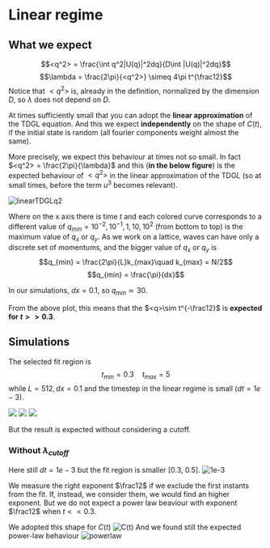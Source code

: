 # Linear regime


## What we expect
$$<q^2> = \frac{\int q^2|U(q)|^2dq}{D\int |U(q)|^2dq}$$
$$\lambda = \frac{2\pi}{<q^2>} \simeq 4\pi t^{\frac12}$$
Notice that $<q^2>$ is, already in the definition, normalized by the dimension $D$, so $\lambda$ does not depend on $D$.


At times sufficiently small that you can adopt the **linear approximation** of the TDGL equation.
And this we expect **independently** on the shape of $C(t)$, if the initial state is random (all fourier components weight almost the same).

More precisely, we expect this behaviour at times not so small.
In fact $<q^2> = \frac{2\pi}{\lambda}$ and this (**in the below figure**) is the expected behaviour of $<q^2>$ in the linear approximation of the TDGL (so at small times, before the term $u^3$ becomes relevant).

![linearTDGLq2](linear_regime_q2.png?raw=true)

Where on the x axis there is time $t$ and each colored curve corresponds to a different value of $q_{min} = 10^{-2}, 10^{-1}, 1, 10, 10^2$ (from bottom to top) is the maximum value of $q_x$ or $q_y$. As we work on a lattice, waves can have only a discrete set of momentums, and the bigger value of $q_x$ or $q_y$ is
$$q_{min} = \frac{2\pi}{L}k_{max}\quad k_{max} = N/2$$
$$q_{min} = \frac{\pi}{dx}$$

In our simulations, $dx = 0.1$, so $q_{min}\simeq 30$.

From the above plot, this means that the $<q>\sim t^{-\frac12}$ is **expected for $t>>0.3$**.


## Simulations
The selected fit region is
$$t_{min} = 0.3\quad t_{max} = 5$$
while $L=512, dx=0.1$ and the timestep in the linear regime is small ($dt=1e-3$).

![](q2/C=1/20_06_linear_regime.png?raw=true) 
![](q2/oscillatory%20C0=1/T=2.5/21_06_linear.png?raw=true) 
![](q2/oscillatory%20C0=1/T=25/21_06_linear_regime.png?raw=true)

But the result is expected without considering a cutoff.

### Without $\lambda_{cutoff}$
Here still $dt=1e-3$ but the fit region is smaller [0.3, 0.5].
![1e-3](C=0/q2/dt=0.001.png?raw=true)

We measure the right exponent $\frac12$ if we exclude the first instants from the fit.
If, instead, we consider them, we would find an higher exponent. But we do not expect a power law beaviour with exponent $\frac12$ when $t<<0.3$.

We adopted this shape for $C(t)$
![C(t)](C0=0_A=1/C(t).png?raw=true)
And we found still the expected power-law behaviour
![powerlaw](C0=0_A=1/q2.png?raw=true)